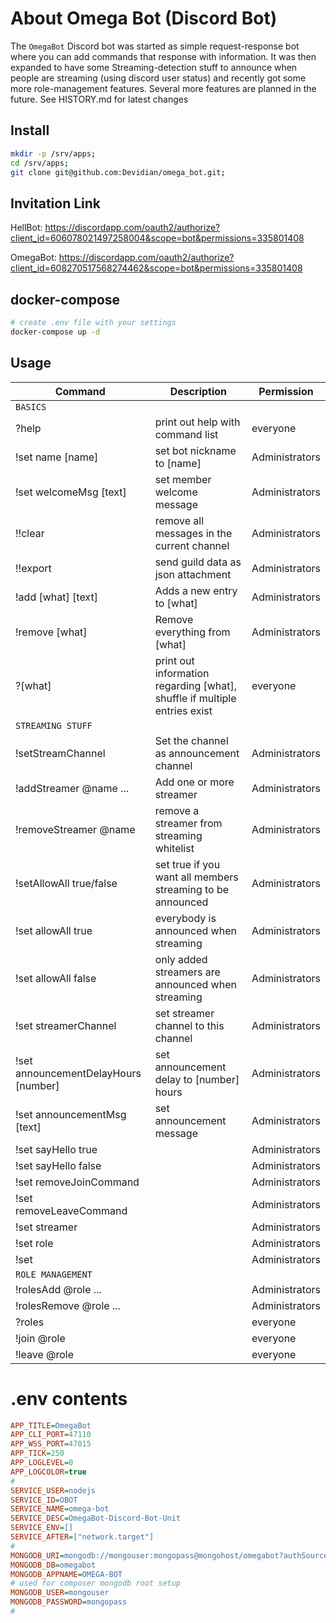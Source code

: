 # About Omega Bot (Discord Bot)

The `OmegaBot` Discord bot was started as simple request-response bot where you can add commands that response with information. It was then expanded to have some Streaming-detection stuff to announce when people are streaming (using discord user status) and recently got some more role-management features. Several more features are planned in the future. See HISTORY.md for latest changes

## Install
```bash
mkdir -p /srv/apps;
cd /srv/apps;
git clone git@github.com:Devidian/omega_bot.git;
```

## Invitation Link

HellBot:
https://discordapp.com/oauth2/authorize?client_id=606078021497258004&scope=bot&permissions=335801408

OmegaBot:
https://discordapp.com/oauth2/authorize?client_id=608270517568274462&scope=bot&permissions=335801408

## docker-compose
```bash
# create .env file with your settings
docker-compose up -d
```

## Usage

|Command|Description|Permission|
|-|-|-|
|`BASICS`|||
|?help|print out help with command list|everyone|
|!set name [name]|set bot nickname to [name]|Administrators|
|!set welcomeMsg [text]|set member welcome message|Administrators|
|!!clear|remove all messages in the current channel|Administrators|
|!!export|send guild data as json attachment|Administrators|
|!add [what] [text]|Adds a new entry to [what]|Administrators|
|!remove [what]|Remove everything from [what]|Administrators|
|?[what]|print out information regarding [what], shuffle if multiple entries exist|everyone|
|`STREAMING STUFF`|||
|!setStreamChannel|Set the channel as announcement channel|Administrators|
|!addStreamer @name ...|Add one or more streamer|Administrators|
|!removeStreamer @name|remove a streamer from streaming whitelist|Administrators|
|!setAllowAll true/false|set true if you want all members streaming to be announced|Administrators|
|!set allowAll true|everybody is announced when streaming|Administrators|
|!set allowAll false|only added streamers are announced when streaming|Administrators|
|!set streamerChannel|set streamer channel to this channel|Administrators|
|!set announcementDelayHours [number]|set announcement delay to [number] hours|Administrators|
|!set announcementMsg [text]|set announcement message|Administrators|
|!set sayHello true||Administrators|
|!set sayHello false||Administrators|
|!set removeJoinCommand||Administrators|
|!set removeLeaveCommand||Administrators|
|!set streamer||Administrators|
|!set role||Administrators|
|!set ||Administrators|
|`ROLE MANAGEMENT`|||
|!rolesAdd @role ...||Administrators|
|!rolesRemove @role ...||Administrators|
|?roles||everyone|
|!join @role||everyone|
|!leave @role||everyone|

# .env contents

```ini
APP_TITLE=OmegaBot
APP_CLI_PORT=47110
APP_WSS_PORT=47015
APP_TICK=250
APP_LOGLEVEL=0
APP_LOGCOLOR=true
#
SERVICE_USER=nodejs
SERVICE_ID=OBOT
SERVICE_NAME=omega-bot
SERVICE_DESC=OmegaBot-Discord-Bot-Unit
SERVICE_ENV=[]
SERVICE_AFTER=["network.target"]
#
MONGODB_URI=mongodb://mongouser:mongopass@mongohost/omegabot?authSource=admin&retryWrites=true&w=majority
MONGODB_DB=omegabot
MONGODB_APPNAME=OMEGA-BOT
# used for composer mongodb root setup
MONGODB_USER=mongouser
MONGODB_PASSWORD=mongopass
#
```